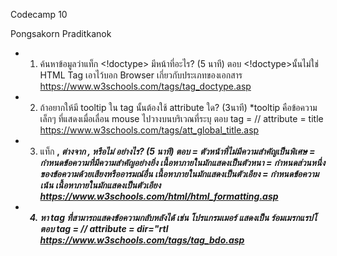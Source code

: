 Codecamp 10

Pongsakorn Praditkanok

- 1. ค้นหาข้อมูลว่าแท็ก <!doctype> มีหน้าที่อะไร? (5 นาที)
    ตอบ <!doctype>นั้นไม่ใช่ HTML Tag เอาไว้บอก Browser เกี่ยวกับประเภทของเอกสาร 
    https://www.w3schools.com/tags/tag_doctype.asp

- 2. ถ้าอยากให้มี tooltip ใน tag นั้นต้องใช้ attribute ใด? (3นาที)
    *tooltip คือข้อความเล็กๆ ที่แสดงเมื่อเลื่อน mouse ไปวางบนบริเวณที่ระบุ
    ตอบ tag = <abbr>  // attribute = title
    https://www.w3schools.com/tags/att_global_title.asp

- 3. แท็ก <b>, <i> ต่างจาก <strong>, <em> หรือไม่ อย่างไร? (5 นาที)
    ตอบ <b> = ตัวหน้าที่ไม่มีความสำคัญเป็นพิเศษ
        <strong> =  กำหนดข้อความที่มีความสำคัญอย่างยิ่ง เนื้อหาภายในมักแสดงเป็นตัวหนา
        <i> = กำหนดส่วนหนึ่งของข้อความด้วยเสียงหรืออารมณ์อื่น เนื้อหาภายในมักแสดงเป็นตัวเอียง
        <em> = กำหนดข้อความเน้น เนื้อหาภายในมักแสดงเป็นตัวเอียง
    https://www.w3schools.com/html/html_formatting.asp

- 4. หา tag ที่สามารถแสดงข้อความกลับหลังได้
    เช่น โปรแกรมเมอร์ แสดงเป็น ร์อมเมรกแรปโ
    ตอบ tag = <bdo>  // attribute = dir="rtl
    https://www.w3schools.com/tags/tag_bdo.asp